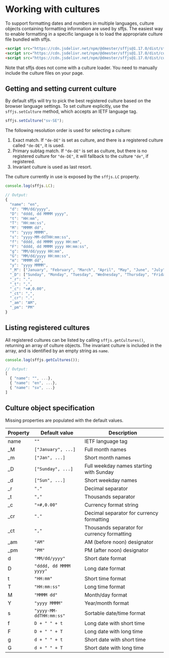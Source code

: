 # Working with cultures

To support formatting dates and numbers in multiple languages, culture objects containing formatting information
are used by sffjs. The easiest way to enable formatting in a specific language is to load the appropriate
culture file bundled with sffjs.

```html
<script src="https://cdn.jsdelivr.net/npm/@dmester/sffjs@1.17.0/dist/stringformat.min.js"></script>
<script src="https://cdn.jsdelivr.net/npm/@dmester/sffjs@1.17.0/dist/cultures/stringformat.en.js"></script>
<script src="https://cdn.jsdelivr.net/npm/@dmester/sffjs@1.17.0/dist/cultures/stringformat.sv.js"></script>
```

Note that sffjs does not come with a culture loader. You need to manually include the culture files on your page.

## Getting and setting current culture

By default sffjs will try to pick the best registered culture based on the browser language settings. 
To set culture explicitly, use the `sffjs.setCulture` method, which accepts an IETF language tag.

```js
sffjs.setCulture("sv-SE");
```

The following resolution order is used for selecting a culture:

1. Exact match. If `"de-DE"` is set as culture, and there is a registered culture called `"de-DE"`, it is used.
2. Primary subtag match. If `"de-DE"` is set as culture, but there is no registered culture for `"de-DE"`, it will fallback to the culture `"de"`, if registered.
3. Invariant culture is used as last resort.

The culture currently in use is exposed by the `sffjs.LC` property.

```js
console.log(sffjs.LC);

// Output:
{
  "name": "en",
  "d": "MM/dd/yyyy",
  "D": "dddd, dd MMMM yyyy",
  "t": "HH:mm",
  "T": "HH:mm:ss",
  "M": "MMMM dd",
  "Y": "yyyy MMMM",
  "s": "yyyy-MM-ddTHH:mm:ss",
  "f": "dddd, dd MMMM yyyy HH:mm",
  "F": "dddd, dd MMMM yyyy HH:mm:ss",
  "g": "MM/dd/yyyy HH:mm",
  "G": "MM/dd/yyyy HH:mm:ss",
  "m": "MMMM dd",
  "y": "yyyy MMMM",
  "_M": ["January", "February", "March", "April", "May", "June", "July", "August", "September", "October", "November", "December"],
  "_D": ["Sunday", "Monday", "Tuesday", "Wednesday", "Thursday", "Friday", "Saturday"],
  "_r": ".",
  "_t": ",",
  "_c": "¤#,0.00",
  "_ct": ",",
  "_cr": ".",
  "_am": "AM",
  "_pm": "PM"
}
```

## Listing registered cultures
All registered cultures can be listed by calling `sffjs.getCultures()`, returning an array of culture objects. The invariant culture is included in the array, and is identified by an empty string as `name`.

```js
console.log(sffjs.getCultures());

// Output:
[
  { "name": "", ...},
  { "name": "en", ...},
  { "name": "sv", ...}
]
```

## Culture object specification

Missing properties are populated with the default values.

| Property | Default value           | Description       |
| -------- | ----------------------- | ----------------- |
| name     | `""`                    | IETF language tag |
| _M       | `["January", ...]`      | Full month names |
| _m       | `["Jan", ...]`          | Short month names |
| _D       | `["Sunday", ...]`       | Full weekday names starting with Sunday |
| _d       | `["Sun", ...]`          | Short weekday names |
| _r       | `"."`                   | Decimal separator |
| _t       | `","`                   | Thousands separator |
| _c       | `"¤#,0.00"`             | Currency format string |
| _cr      | `"."`                   | Decimal separator for currency formatting |
| _ct      | `","`                   | Thousands separator for currency formatting |
| _am      | `"AM"`                  | AM (before noon) designator |
| _pm      | `"PM"`                  | PM (after noon) designator |
| d        | `"MM/dd/yyyy"`          | Short date format |
| D        | `"dddd, dd MMMM yyyy"`  | Long date format |
| t        | `"HH:mm"`               | Short time format |
| T        | `"HH:mm:ss"`            | Long time format |
| M        | `"MMMM dd"`             | Month/day format |
| Y        | `"yyyy MMMM"`           | Year/month format |
| s        | `"yyyy-MM-ddTHH:mm:ss"` | Sortable date/time format |
| f        | `D + " " + t`           | Long date with short time |
| F        | `D + " " + T`           | Long date with long time |
| g        | `d + " " + t`           | Short date with short time |
| G        | `d + " " + T`           | Short date with long time |

